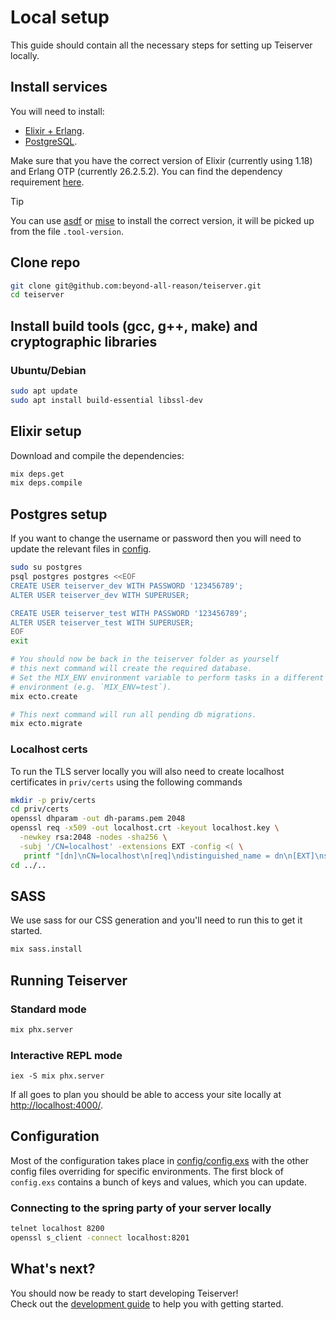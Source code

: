 # Local setup
This guide should contain all the necessary steps for setting up Teiserver locally.

## Install services
You will need to install:
- [Elixir + Erlang](https://elixir-lang.org/install.html).
- [PostgreSQL](https://www.postgresql.org/download).

Make sure that you have the correct version of Elixir (currently using 1.18) and Erlang OTP (currently 26.2.5.2). You can find the dependency requirement [here](https://github.com/beyond-all-reason/teiserver/blob/master/mix.exs#L8).

> [!TIP]
> You can use [asdf](https://github.com/asdf-vm/asdf) or [mise](https://mise.jdx.dev/dev-tools/) to install the correct version, it will be picked up from the file `.tool-version`.


## Clone repo
```bash
git clone git@github.com:beyond-all-reason/teiserver.git
cd teiserver
```

## Install build tools (gcc, g++, make) and cryptographic libraries
### Ubuntu/Debian
```bash
sudo apt update
sudo apt install build-essential libssl-dev
```

## Elixir setup
Download and compile the dependencies:
```bash
mix deps.get
mix deps.compile
```

## Postgres setup
If you want to change the username or password then you will need to update the relevant files in [config](/config).
```bash
sudo su postgres
psql postgres postgres <<EOF
CREATE USER teiserver_dev WITH PASSWORD '123456789';
ALTER USER teiserver_dev WITH SUPERUSER;

CREATE USER teiserver_test WITH PASSWORD '123456789';
ALTER USER teiserver_test WITH SUPERUSER;
EOF
exit

# You should now be back in the teiserver folder as yourself
# this next command will create the required database.
# Set the MIX_ENV environment variable to perform tasks in a different mix
# environment (e.g. `MIX_ENV=test`).
mix ecto.create

# This next command will run all pending db migrations.
mix ecto.migrate
```

### Localhost certs
To run the TLS server locally you will also need to create localhost certificates in `priv/certs` using the following commands

```bash
mkdir -p priv/certs
cd priv/certs
openssl dhparam -out dh-params.pem 2048
openssl req -x509 -out localhost.crt -keyout localhost.key \
  -newkey rsa:2048 -nodes -sha256 \
  -subj '/CN=localhost' -extensions EXT -config <( \
   printf "[dn]\nCN=localhost\n[req]\ndistinguished_name = dn\n[EXT]\nsubjectAltName=DNS:localhost\nkeyUsage=digitalSignature\nextendedKeyUsage=serverAuth")
cd ../..
```

## SASS
We use sass for our CSS generation and you'll need to run this to get it started.
```bash
mix sass.install
```

## Running Teiserver
### Standard mode
```bash
mix phx.server
```

### Interactive REPL mode
```
iex -S mix phx.server
```
If all goes to plan you should be able to access your site locally at [http://localhost:4000/](http://localhost:4000/).

## Configuration
Most of the configuration takes place in [config/config.exs](config/config.exs) with the other config files overriding for specific environments. The first block of `config.exs` contains a bunch of keys and values, which you can update.

### Connecting to the spring party of your server locally
```bash
telnet localhost 8200
openssl s_client -connect localhost:8201
```

## What's next?
You should now be ready to start developing Teiserver!<br> Check out the [development guide](/development.md) to help you with getting started.